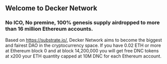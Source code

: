 ## Welcome to Decker Network

### No ICO, No premine, 100% genesis supply airdropped to more than 16 million Ethereum accounts.

Based on https://substrate.io/, Decker Network aims to become the biggest and fairest DAO in the cryptocurrency space.
If you have 0.02 ETH or more at Ethereum block 0 and at block 14,200,000 you will get free DNC tokens at x200 your ETH quantity capped at 10M DNC for each Ethereum account.
